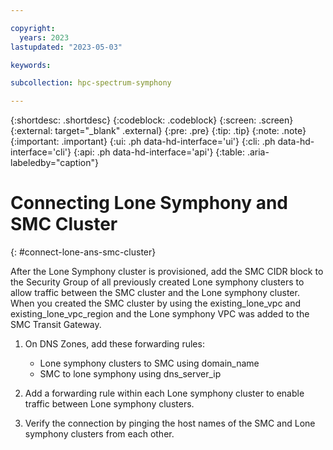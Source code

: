 ```yaml
---

copyright:
  years: 2023
lastupdated: "2023-05-03"

keywords: 

subcollection: hpc-spectrum-symphony

---
```


{:shortdesc: .shortdesc}
{:codeblock: .codeblock}
{:screen: .screen}
{:external: target="_blank" .external}
{:pre: .pre}
{:tip: .tip}
{:note: .note}
{:important: .important}
{:ui: .ph data-hd-interface='ui'}
{:cli: .ph data-hd-interface='cli'}
{:api: .ph data-hd-interface='api'}
{:table: .aria-labeledby="caption"}
                                                                                
# Connecting Lone Symphony and SMC Cluster
{: #connect-lone-ans-smc-cluster}

After the Lone Symphony cluster is provisioned, add the SMC CIDR block to the Security Group of all previously created Lone symphony clusters to allow traffic between the SMC cluster and the Lone symphony cluster. When you created the SMC cluster by using the existing_lone_vpc and existing_lone_vpc_region and the Lone symphony VPC was added to the SMC Transit Gateway. 

1.  On DNS Zones, add these forwarding rules:
    *   Lone symphony clusters to SMC using domain_name
    *   SMC to lone symphony using dns_server_ip
    
2.  Add a forwarding rule within each Lone symphony cluster to enable traffic between Lone symphony clusters.
3.  Verify the connection by pinging the host names of the SMC and Lone symphony clusters from each other.
